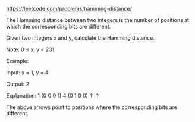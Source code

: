 https://leetcode.com/problems/hamming-distance/

The Hamming distance between two integers is the number of positions at which the corresponding bits are different.

Given two integers x and y, calculate the Hamming distance.

Note:
0 ≤ x, y < 231.

Example:

Input: x = 1, y = 4

Output: 2

Explanation:
1   (0 0 0 1)
4   (0 1 0 0)
       ↑   ↑

The above arrows point to positions where the corresponding bits are different.
